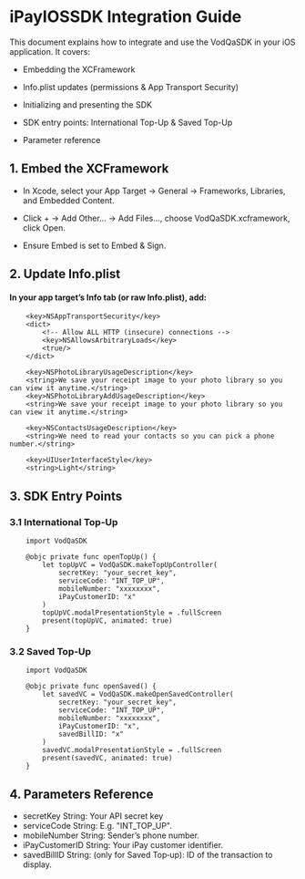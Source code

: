 # iPayIOSSDK Integration Guide

This document explains how to integrate and use the VodQaSDK in your iOS application. It covers:

* Embedding the XCFramework

* Info.plist updates (permissions & App Transport Security)

* Initializing and presenting the SDK

* SDK entry points: International Top-Up & Saved Top-Up

* Parameter reference

## 1. Embed the XCFramework
   * In Xcode, select your App Target → General → Frameworks, Libraries, and Embedded Content.

   * Click + → Add Other… → Add Files…, choose VodQaSDK.xcframework, click Open.

   * Ensure Embed is set to Embed & Sign.

## 2. Update Info.plist
#### In your app target’s Info tab (or raw Info.plist), add:


```
	<key>NSAppTransportSecurity</key>
	<dict>
		<!-- Allow ALL HTTP (insecure) connections -->
		<key>NSAllowsArbitraryLoads</key>
		<true/>
	</dict>
    
    <key>NSPhotoLibraryUsageDescription</key>
    <string>We save your receipt image to your photo library so you can view it anytime.</string>
    <key>NSPhotoLibraryAddUsageDescription</key>
    <string>We save your receipt image to your photo library so you can view it anytime.</string>
    
    <key>NSContactsUsageDescription</key>
    <string>We need to read your contacts so you can pick a phone number.</string>
    
    <key>UIUserInterfaceStyle</key>
    <string>Light</string>
```

## 3. SDK Entry Points
### 3.1 International Top-Up
```
    import VodQaSDK

    @objc private func openTopUp() {
        let topUpVC = VodQaSDK.makeTopUpController(
            secretKey: "your_secret_key",
            serviceCode: "INT_TOP_UP",
            mobileNumber: "xxxxxxxx",
            iPayCustomerID: "x"
        )
        topUpVC.modalPresentationStyle = .fullScreen
        present(topUpVC, animated: true)
    }
```

###  3.2 Saved Top-Up
```
    import VodQaSDK

    @objc private func openSaved() {
        let savedVC = VodQaSDK.makeOpenSavedController(
            secretKey: "your_secret_key",
            serviceCode: "INT_TOP_UP",
            mobileNumber: "xxxxxxxx",
            iPayCustomerID: "x",
            savedBillID: "x"
        )
        savedVC.modalPresentationStyle = .fullScreen
        present(savedVC, animated: true)
    }
```

## 4. Parameters Reference
* secretKey	String: Your API secret key
* serviceCode String: E.g. "INT_TOP_UP".
* mobileNumber String: Sender’s phone number.
* iPayCustomerID String: Your iPay customer identifier.
* savedBillID String: (only for Saved Top‑up): ID of the transaction to display.